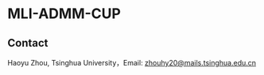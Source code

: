 # MLI-ADMM-CUP
## 
## Contact
Haoyu Zhou, Tsinghua University，Email: zhouhy20@mails.tsinghua.edu.cn


